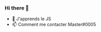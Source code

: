 ### Hi there 👋
- 📐 J'apprends le JS
- 📫 Comment me contacter Master#0005
<!--
**Im2Master/Im2Master** is a ✨ _special_ ✨ repository because its `README.md` (this file) appears on your GitHub profile.

Here are some ideas to get you started:

- 📐 J'apprends le JS
- 📫 Comment me contacter Master#0005
-->
